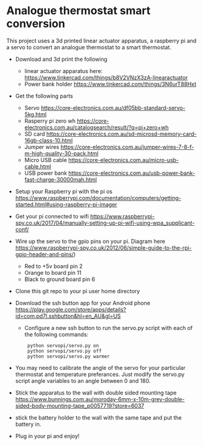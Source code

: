 # Analogue thermostat smart conversion

This project uses a 3d printed linear actuator apparatus, a raspberry pi and a servo to convert an analogue thermostat to a smart thermostat.

- Download and 3d print the following
    - linear actuator apparatus here: https://www.tinkercad.com/things/b8V2VNzX3zA-linearactuator
    - Power bank holder https://www.tinkercad.com/things/3N6urT88Hxt

- Get the following parts
    - Servo https://core-electronics.com.au/df05bb-standard-servo-5kg.html
    - Rasperry pi zero wh https://core-electronics.com.au/catalogsearch/result/?q=pi+zero+wh
    - SD card https://core-electronics.com.au/sd-microsd-memory-card-16gb-class-10.html
    - Jumper wires https://core-electronics.com.au/jumper-wires-7-8-f-m-high-quality-30-pack.html
    - Micro USB cable https://core-electronics.com.au/micro-usb-cable.html
    - USB power bank https://core-electronics.com.au/usb-power-bank-fast-charge-30000mah.html

- Setup your Raspberry pi with the pi os https://www.raspberrypi.com/documentation/computers/getting-started.html#using-raspberry-pi-imager
- Get your pi connected to wifi https://www.raspberrypi-spy.co.uk/2017/04/manually-setting-up-pi-wifi-using-wpa_supplicant-conf/
- Wire up the servo to the gpio pins on your pi. Diagram here https://www.raspberrypi-spy.co.uk/2012/06/simple-guide-to-the-rpi-gpio-header-and-pins/)
    - Red to +5v board pin 2
    - Orange to board pin 11
    - Black to ground board pin 6
- Clone this git repo to your pi user home directory
- Download the ssh button app for your Android phone https://play.google.com/store/apps/details?id=com.pd7l.sshbutton&hl=en_AU&gl=US
    - Configure a new ssh button to run the servo.py script with each of the following commands:
        ``` ssh
         python servopi/servo.py on
         python servopi/servo.py off
         python servopi/servo.py warmer
        ```
- You may need to calibrate the angle of the servo for your particular thermostat and temperature preferances. Just modify the servo.py script angle variables to an angle between 0 and 180.
- Stick the apparatus to the wall with double sided mounting tape https://www.bunnings.com.au/moroday-6mm-x-10m-grey-double-sided-body-mounting-tape_p0057719?store=6037
- stick the battery holder to the wall with the same tape and put the battery in.
- Plug in your pi and enjoy!